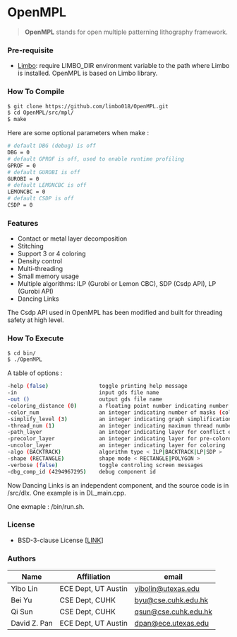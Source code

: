 # OpenMPL

> **OpenMPL** stands for open multiple patterning lithography framework.
### Pre-requisite

- [Limbo](https://github.com/limbo018/Limbo): require LIMBO_DIR environment variable to the path where Limbo is installed. OpenMPL is based on Limbo library.

### How To Compile

```bash
$ git clone https://github.com/limbo018/OpenMPL.git
$ cd OpenMPL/src/mpl/
$ make
```
Here are some optional parameters when make :

```bash
# default DBG (debug) is off
DBG = 0
# default GPROF is off, used to enable runtime profiling
GPROF = 0
# default GUROBI is off 
GUROBI = 0
# default LEMONCBC is off 
LEMONCBC = 0
# default CSDP is off 
CSDP = 0
```

### Features
 * Contact or metal layer decomposition 
 * Stitching
 * Support 3 or 4 coloring 
 * Density control
 * Multi-threading
 * Small memory usage
 * Multiple algorithms: 
     ILP (Gurobi or Lemon CBC), 
     SDP (Csdp API), 
     LP  (Gurobi API)
 * Dancing Links

The Csdp API used in OpenMPL has been modified and built for threading safety at high level. 

### How To Execute

```bash
$ cd bin/
$ ./OpenMPL
```

A table of options :

```bash
-help (false)                toggle printing help message
-in                          input gds file name
-out ()                      output gds file name
-coloring_distance (0)       a floating point number indicating number of coloring distance in nanometer
-color_num                   an integer indicating number of masks (colors) < 3|4 >
-simplify_level (3)          an integer indicating graph simplification level < 0|1|2|3 >
-thread_num (1)              an integer indicating maximum thread number
-path_layer                  an integer indicating layer for conflict edges
-precolor_layer              an integer indicating layer for pre-colored patterns
-uncolor_layer               an integer indicating layer for coloring
-algo (BACKTRACK)            algorithm type < ILP|BACKTRACK|LP|SDP >
-shape (RECTANGLE)           shape mode < RECTANGLE|POLYGON >
-verbose (false)             toggle controling screen messages
-dbg_comp_id (4294967295)    debug component id
```

Now Dancing Links is an independent component, and the source code is in /src/dlx. One example is in DL_main.cpp. 

One exmaple : /bin/run.sh.

### License

- BSD-3-clause License [[LINK](https://github.com/limbo018/OpenMPL/blob/master/LICENSE)]

### Authors

| Name         | Affiliation         | email                                                     |
| ------------ | ------------------- | --------------------------------------------------------- |
| Yibo Lin     | ECE Dept, UT Austin | [yibolin@utexas.edu](mailto:yibolin@utexas.edu) |
| Bei Yu       | CSE Dept, CUHK      | [byu@cse.cuhk.edu.hk](mailto:byu@cse.cuhk.edu.hk)         |
| Qi Sun       | CSE Dept, CUHK      | [qsun@cse.cuhk.edu.hk](mailto:qsun@cse.cuhk.edu.hk)       |
| David Z. Pan | ECE Dept, UT Austin | [dpan@ece.utexas.edu](mailto:dpan@ece.utexas.edu)         |


